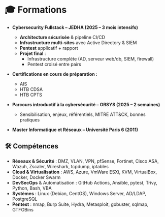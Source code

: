 # 🎓 Formations

- **Cybersecurity Fullstack – JEDHA (2025 – 3 mois intensifs)**
  - **Architecture sécurisée** & pipeline CI/CD
  - **Infrastructure multi-sites** avec Active Directory & SIEM
  - **Pentest** applicatif + rapport
  - **Projet final** :
    - Infrastructure complète (AD, serveur web/db, SIEM, firewall)
    - Pentest croisé entre pairs

- **Certifications en cours de préparation :**
  - AIS
  - HTB CDSA
  - HTB CPTS

- **Parcours introductif à la cybersécurité – ORSYS (2025 – 2 semaines)**
  - Sensibilisation, enjeux, référentiels, MITRE ATT&CK, bonnes pratiques

- **Master Informatique et Réseaux – Université Paris 6 (2011)**

## 🛠️ Compétences

- **Réseaux & Sécurité** : DMZ, VLAN, VPN, pfSense, Fortinet, Cisco ASA, Wazuh, Zscaler, Wireshark, tcpdump, iptables
- **Cloud & Virtualisation** : AWS, Azure, VmWare ESXi, KVM, VirtualBox, Docker, Docker Swarm
- **DevSecOps** & Automatisation : GitHub Actions, Ansible, pytest, Trivy, Python, Bash, VBA
- **Systèmes** : Linux (Debian, CentOS), Windows Server, AD/LDAP, PostgreSQL
- **Pentest** : nmap, Burp Suite, Hydra, Metasploit, gobuster, sqlmap, GTFOBins
